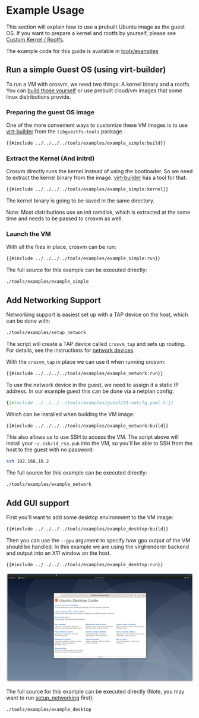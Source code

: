 # Example Usage

This section will explain how to use a prebuilt Ubuntu image as the guest OS. If you want to prepare
a kernel and rootfs by yourself, please see [Custom Kernel / Rootfs](./custom_kernel_rootfs.md).

The example code for this guide is available in [tools/examples]

## Run a simple Guest OS (using virt-builder)

To run a VM with crosvm, we need two things: A kernel binary and a rootfs. You can
[build those yourself](./custom_kernel_rootfs.md) or use prebuilt cloud/vm images that some linux
distributions provide.

### Preparing the guest OS image

One of the more convenient ways to customize these VM images is to use [virt-builder] from the
`libguestfs-tools` package.

```bash
{{#include ../../../../tools/examples/example_simple:build}}
```

### Extract the Kernel (And initrd)

Crosvm directly runs the kernel instead of using the bootloader. So we need to extract the kernel
binary from the image. [virt-builder] has a tool for that:

```bash
{{#include ../../../../tools/examples/example_simple:kernel}}
```

The kernel binary is going to be saved in the same directory.

Note: Most distributions use an init ramdisk, which is extracted at the same time and needs to be
passed to crosvm as well.

### Launch the VM

With all the files in place, crosvm can be run:

```bash
{{#include ../../../../tools/examples/example_simple:run}}
```

The full source for this example can be executed directly:

```bash
./tools/examples/example_simple
```

## Add Networking Support

Networking support is easiest set up with a TAP device on the host, which can be done with:

```bash
./tools/examples/setup_network
```

The script will create a TAP device called `crosvm_tap` and sets up routing. For details, see the
instructions for [network devices](../devices/net.md).

With the `crosvm_tap` in place we can use it when running crosvm:

```bash
{{#include ../../../../tools/examples/example_network:run}}
```

To use the network device in the guest, we need to assign it a static IP address. In our example
guest this can be done via a netplan config:

```yaml
{{#include ../../../../tools/examples/guest/01-netcfg.yaml:5:}}
```

Which can be installed when building the VM image:

```bash
{{#include ../../../../tools/examples/example_network:build}}
```

This also allows us to use SSH to access the VM. The script above will install your
`~/.ssh/id_rsa.pub` into the VM, so you'll be able to SSH from the host to the guest with no
password:

```bash
ssh 192.168.10.2
```

The full source for this example can be executed directly:

```bash
./tools/examples/example_network
```

## Add GUI support

First you'll want to add some desktop environment to the VM image:

```bash
{{#include ../../../../tools/examples/example_desktop:build}}
```

Then you can use the `--gpu` argument to specify how gpu output of the VM should be handled. In this
example we are using the virglrenderer backend and output into an X11 window on the host.

```bash
{{#include ../../../../tools/examples/example_desktop:run}}
```

![Desktop Example](./example_desktop.png)

The full source for this example can be executed directly (Note, you may want to run
[setup_networking](#add-networking-support) first):

```bash
./tools/examples/example_desktop
```

[tools/examples]: https://source.chromium.org/chromiumos/chromiumos/codesearch/+/main:src/platform/crosvm/tools/examples
[virt-builder]: https://libguestfs.org/virt-builder.1.html
